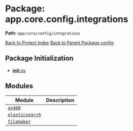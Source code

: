 # Package: app.core.config.integrations

**Path:** `app/core/config/integrations`

[Back to Project Index](../../../../../index.md)
[Back to Parent Package config](../index.md)

## Package Initialization
- [__init__.py](init.md)

## Modules

| Module | Description |
| --- | --- |
| [`as400`](as400.md) |  |
| [`elasticsearch`](elasticsearch.md) |  |
| [`filemaker`](filemaker.md) |  |

